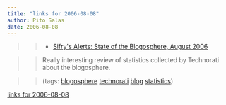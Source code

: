 ```yaml
---
title: "links for 2006-08-08"
author: Pito Salas
date: 2006-08-08
---
```



>>

>>   * [Sifry's Alerts: State of the Blogosphere, August
2006](<http://www.sifry.com/alerts/archives/000436.html>)

>>

>> Really interesting review of statistics collected by Technorati about the
blogosphere.

>>

>> (tags: [blogosphere](<http://del.icio.us/pitosalas/blogosphere>)
[technorati](<http://del.icio.us/pitosalas/technorati>)
[blog](<http://del.icio.us/pitosalas/blog>)
[statistics](<http://del.icio.us/pitosalas/statistics>))

>>

>>


[links for 2006-08-08](None)
